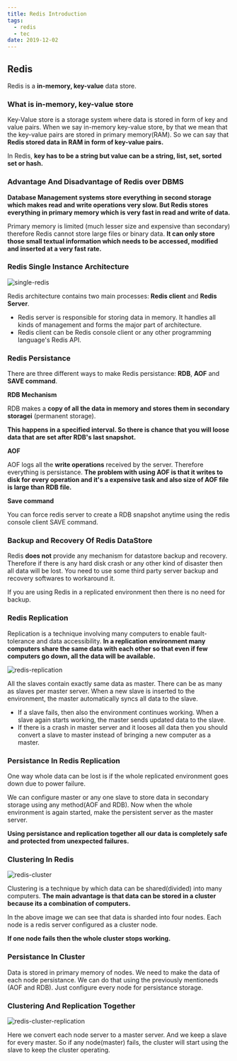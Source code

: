 ```yaml
---
title: Redis Introduction
tags:
  - redis
  - tec
date: 2019-12-02
---
```


## Redis

Redis is a **in-memory, key-value** data store.

### What is in-memory, key-value store

Key-Value store is a storage system where data is stored in form of key and value pairs. When we say in-memory key-value store, by that we mean that the key-value pairs are stored in primary memory(RAM). So we can say that **Redis stored data in RAM in form of key-value pairs.**

In Redis, **key has to be a string but value can be a string, list, set, sorted set or hash.**

### Advantage And Disadvantage of Redis over DBMS

**Database Management systems store everything in second storage which makes read and write operations very slow. But Redis stores everything in primary memory which is very fast in read and write of data.**

Primary memory is limited (much lesser size and expensive than secondary) therefore Redis cannot store large files or binary data. **It can only store those small textual information which needs to be accessed, modified and inserted at a very fast rate.**

### Redis Single Instance Architecture

![single-redis](https://sherlockblaze.com/resources/img/daily/2019-12-02/single-redis.png)

Redis architecture contains two main processes: **Redis client** and **Redis Server**.

- Redis server is responsible for storing data in memory. It handles all kinds of management and forms the major part of architecture.
- Redis client can be Redis console client or any other programming language's Redis API.

### Redis Persistance

There are three different ways to make Redis persistance: **RDB**, **AOF** and **SAVE command**.

**RDB Mechanism**

RDB makes a **copy of all the data in memory and stores them in secondary storagei** (permanent storage).

**This happens in a specified interval. So there is chance that you will loose data that are set after RDB's last snapshot.**

**AOF**

AOF logs all the **write operations** received by the server. Therefore everything is persistance. **The problem with using AOF is that it writes to disk for every operation and it's a expensive task and also size of AOF file is large than RDB file.**

**Save command**

You can force redis server to create a RDB snapshot anytime using the redis console client SAVE command.

### Backup and Recovery Of Redis DataStore

Redis **does not** provide any mechanism for datastore backup and recovery. Therefore if there is any hard disk crash or any other kind of disaster then all data will be lost. You need to use some third party server backup and recovery softwares to workaround it.

If you are using Redis in a replicated environment then there is no need for backup.

### Redis Replication

Replication is a technique involving many computers to enable fault-tolerance and data accessibility. **In a replication environment many computers share the same data with each other so that even if few computers go down, all the data will be available.**

![redis-replication](https://sherlockblaze.com/resources/img/daily/2019-12-02/redis-replication.png)

All the slaves contain exactly same data as master. There can be as many as slaves per master server. When a new slave is inserted to the environment, the master automatically syncs all data to the slave.

- If a slave fails, then also the environment continues working. When a slave again starts working, the master sends updated data to the slave.
- If there is a crash in master server and it looses all data then you should convert a slave to master instead of bringing a new computer as a master.

### Persistance In Redis Replication

One way whole data can be lost is if the whole replicated environment goes down due to power failure.

We can configure master or any one slave to store data in secondary storage using any method(AOF and RDB). Now when the whole environment is again started, make the persistent server as the master server.

**Using persistance and replication together all our data is completely safe and protected from unexpected failures.**

### Clustering In Redis

![redis-cluster](https://sherlockblaze.com/resources/img/daily/2019-12-02/redis-cluster.png)

Clustering is a technique by which data can be shared(divided) into many computers. **The main advantage is that data can be stored in a cluster because its a combination of computers.**

In the above image we can see that data is sharded into four nodes. Each node is a redis server configured as a cluster node.

**If one node fails then the whole cluster stops working.**

### Persistance In Cluster

Data is stored in primary memory of nodes. We need to make the data of each node persistance. We can do that using the previously mentioneds (AOF and RDB). Just configure every node for persistance storage.

### Clustering And Replication Together

![redis-cluster-replication](https://sherlockblaze.com/resources/img/daily/2019-12-02/redis-cluster-replication.png)

Here we convert each node server to a master server. And we keep a slave for every master. So if any node(master) fails, the cluster will start using the slave to keep the cluster operating.

